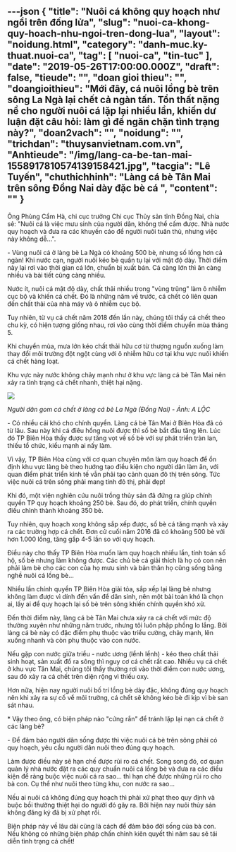 ---json
{
    "title": "Nuôi cá không quy hoạch như ngồi trên đống lửa",
    "slug": "nuoi-ca-khong-quy-hoach-nhu-ngoi-tren-dong-lua",
    "layout": "noidung.html",
    "category": "danh-muc.ky-thuat.nuoi-ca",
    "tag": [
        "nuoi-ca",
        "tin-tuc"
    ],
    "date": "2019-05-26T17:00:00.000Z",
    "draft": false,
    "tieude": "",
    "doan gioi thieu": "",
    "doangioithieu": "Mới đây, cá nuôi lồng bè trên sông La Ngà lại chết cả ngàn tấn. Tổn thất nặng nề cho người nuôi cá lặp lại nhiều lần, khiến dư luận đặt câu hỏi: làm gì để ngăn chặn tình trạng này?",
    "doan2vach": "",
    "noidung": "",
    "trichdan": "thuysanvietnam.com.vn",
    "Anhtieude": "/img/lang-ca-be-tan-mai-1558917810574139158421.jpg",
    "tacgia": "Lê Tuyến",
    "chuthichhinh": "Làng cá bè Tân Mai trên sông Đồng Nai dày đặc bè cá ",
    "__content__": ""
}
---
<p>&Ocirc;ng Ph&ugrave;ng Cẩm H&agrave;, chi cục trưởng Chi cục Thủy sản tỉnh Đồng Nai, chia sẻ: &quot;Nu&ocirc;i c&aacute; l&agrave; việc mưu sinh của người d&acirc;n, kh&ocirc;ng thể cấm được. Nh&agrave; nước quy hoạch v&agrave; đưa ra c&aacute;c khuyến c&aacute;o để người nu&ocirc;i tu&acirc;n thủ, nhưng việc n&agrave;y kh&ocirc;ng dễ...&quot;.</p>

<p>- V&ugrave;ng nu&ocirc;i c&aacute; ở l&agrave;ng b&egrave;&nbsp;La Ng&agrave;&nbsp;c&oacute; khoảng 500 b&egrave;, nhưng số lồng hơn cả ng&agrave;n! Khi nước cạn, người nu&ocirc;i k&eacute;o b&egrave; quần tụ lại với mật độ d&agrave;y. Thời điểm n&agrave;y lại rơi v&agrave;o thời gian c&aacute; lớn, chuẩn bị xuất b&aacute;n. C&aacute; c&agrave;ng lớn th&igrave; ăn c&agrave;ng nhiều v&agrave; b&agrave;i tiết cũng c&agrave;ng nhiều.</p>

<p>Nước &iacute;t, nu&ocirc;i c&aacute; mật độ d&agrave;y, chất thải nhiều trong &quot;v&ugrave;ng trũng&quot; l&agrave;m &ocirc; nhiễm cục bộ v&agrave; khiến c&aacute; chết. Đ&oacute; l&agrave; những năm về trước, c&aacute; chết c&oacute; li&ecirc;n quan đến chất thải của nh&agrave; m&aacute;y v&agrave; &ocirc; nhiễm cục bộ.</p>

<p>Tuy nhi&ecirc;n, từ vụ c&aacute; chết năm 2018 đến lần n&agrave;y, ch&uacute;ng t&ocirc;i thấy c&aacute; chết theo chu kỳ, c&oacute; hiện tượng giống nhau, rơi v&agrave;o c&ugrave;ng thời điểm chuyển m&ugrave;a th&aacute;ng 5.</p>

<p>Khi chuyển m&ugrave;a, mưa lớn k&eacute;o chất thải hữu cơ từ thượng nguồn xuống l&agrave;m thay đổi m&ocirc;i trường đột ngột c&ugrave;ng với &ocirc; nhiễm hữu cơ tại khu vực nu&ocirc;i khiến c&aacute; chết h&agrave;ng loạt.</p>

<p>Khu vực n&agrave;y nước kh&ocirc;ng chảy mạnh như ở khu vực l&agrave;ng c&aacute; b&egrave; T&acirc;n Mai n&ecirc;n xảy ra t&igrave;nh trạng c&aacute; chết nhanh, thiệt hại nặng.</p>

<p><img src="https://cdn.tuoitre.vn/thumb_w/586/2019/5/27/ca-chet-o-la-nga-15589178930681536615084.jpg" /></p>

<p><em>Người d&acirc;n gom c&aacute; chết ở l&agrave;ng c&aacute; b&egrave; La Ng&agrave; (Đồng Nai) - Ảnh: A LỘC&nbsp;</em></p>

<p>- C&oacute; nhiều c&aacute;i kh&oacute; cho ch&iacute;nh quyền. L&agrave;ng c&aacute; b&egrave; T&acirc;n Mai ở Bi&ecirc;n H&ograve;a đ&atilde; c&oacute; từ l&acirc;u. Sau n&agrave;y khi c&aacute; đi&ecirc;u hồng nu&ocirc;i được th&igrave; số b&egrave; bắt đầu tăng l&ecirc;n. L&uacute;c đ&oacute; TP Bi&ecirc;n H&ograve;a thấy được sự tăng vọt về số b&egrave; với sự ph&aacute;t triển tr&agrave;n lan, thiếu tổ chức, kiểu mạnh ai nấy l&agrave;m.</p>

<p>V&igrave; vậy, TP Bi&ecirc;n H&ograve;a c&ugrave;ng với cơ quan chuy&ecirc;n m&ocirc;n l&agrave;m quy hoạch để ổn định khu vực l&agrave;ng b&egrave; theo hướng tạo điều kiện cho người d&acirc;n l&agrave;m ăn, với quan điểm ph&aacute;t triển kinh tế vẫn phải tạo cảnh quan đ&ocirc; thị tr&ecirc;n s&ocirc;ng. Tức việc nu&ocirc;i c&aacute; tr&ecirc;n s&ocirc;ng phải mang t&iacute;nh đ&ocirc; thị, phải đẹp!</p>

<p>Khi đ&oacute;, một viện nghi&ecirc;n cứu nu&ocirc;i trồng thủy sản đ&atilde; đứng ra gi&uacute;p ch&iacute;nh quyền TP quy hoạch khoảng 250 b&egrave;. Sau đ&oacute;, do ph&aacute;t triển, ch&iacute;nh quyền điều chỉnh th&agrave;nh khoảng 350 b&egrave;.</p>

<p>Tuy nhi&ecirc;n, quy hoạch xong kh&ocirc;ng sắp xếp được, số b&egrave; c&aacute; tăng mạnh v&agrave; xảy ra c&aacute;c trường hợp c&aacute; chết. Đơn cử cuối năm 2016 đ&atilde; c&oacute; khoảng 500 b&egrave; với hơn 1.000 lồng, tăng gấp 4-5 lần so với quy hoạch.</p>

<p>Điều n&agrave;y cho thấy TP Bi&ecirc;n H&ograve;a muốn l&agrave;m quy hoạch nhiều lần, t&iacute;nh to&aacute;n số hộ, số b&egrave; nhưng l&agrave;m kh&ocirc;ng được. C&aacute;c chủ b&egrave; c&aacute; giải th&iacute;ch l&agrave; họ c&oacute; con n&ecirc;n phải l&agrave;m b&egrave; cho c&aacute;c con của họ mưu sinh v&agrave; bản th&acirc;n họ cũng sống bằng nghề nu&ocirc;i c&aacute; lồng b&egrave;...</p>

<p>Nhiều lần ch&iacute;nh quyền TP Bi&ecirc;n H&ograve;a giải tỏa, sắp xếp lại l&agrave;ng b&egrave; nhưng kh&ocirc;ng l&agrave;m được v&igrave; d&iacute;nh đến vấn đề d&acirc;n sinh, n&ecirc;n một b&agrave;i to&aacute;n kh&oacute; l&agrave; chọn ai, lấy ai để quy hoạch lại số b&egrave; tr&ecirc;n s&ocirc;ng khiến ch&iacute;nh quyền kh&oacute; xử.</p>

<p>Đến thời điểm n&agrave;y, l&agrave;ng c&aacute; b&egrave; T&acirc;n Mai chưa xảy ra c&aacute; chết với mức độ thường xuy&ecirc;n như những năm trước, nhưng t&ocirc;i lu&ocirc;n phập phồng lo lắng. Bởi l&agrave;ng c&aacute; b&egrave; n&agrave;y c&oacute; đặc điểm phụ thuộc v&agrave;o triều cường, chảy mạnh, l&ecirc;n xuống nhanh v&agrave; c&ograve;n phụ thuộc v&agrave;o con nước.</p>

<p>Nếu gặp con nước giữa triều - nước ương (lềnh lềnh) - k&eacute;o theo chất thải sinh hoạt, sản xuất đổ ra s&ocirc;ng th&igrave; nguy cơ c&aacute; chết rất cao. Nhiều vụ c&aacute; chết ở khu vực T&acirc;n Mai, ch&uacute;ng t&ocirc;i thấy thường rơi v&agrave;o thời điểm con nước ương, sau đ&oacute; xảy ra c&aacute; chết tr&ecirc;n diện rộng v&igrave; thiếu oxy.</p>

<p>Hơn nữa, hiện nay người nu&ocirc;i bố tr&iacute; lồng b&egrave; d&agrave;y đặc, kh&ocirc;ng đ&uacute;ng quy hoạch n&ecirc;n khi xảy ra sự cố về m&ocirc;i trường, c&aacute; chết sẽ kh&ocirc;ng k&eacute;o b&egrave; đi kịp v&igrave; b&egrave; san s&aacute;t nhau.</p>

<p>* Vậy theo &ocirc;ng, c&oacute; biện ph&aacute;p n&agrave;o &quot;cứng rắn&quot; để tr&aacute;nh lặp lại nạn c&aacute; chết ở c&aacute;c l&agrave;ng b&egrave;?</p>

<p>- Để đảm bảo người d&acirc;n sống được th&igrave; việc nu&ocirc;i c&aacute; b&egrave; tr&ecirc;n s&ocirc;ng phải c&oacute; quy hoạch, y&ecirc;u cầu người d&acirc;n nu&ocirc;i theo đ&uacute;ng quy hoạch.</p>

<p>L&agrave;m được điều n&agrave;y sẽ hạn chế được rủi ro c&aacute; chết. Song song đ&oacute;, cơ quan quản l&yacute; nh&agrave; nước đặt ra c&aacute;c quy chuẩn nu&ocirc;i c&aacute; lồng b&egrave; v&agrave; đưa ra c&aacute;c điều kiện để r&agrave;ng buộc việc nu&ocirc;i c&aacute; ra sao... th&igrave; hạn chế được những rủi ro cho b&agrave; con. Cụ thể như nu&ocirc;i theo từng khu, con nước ra sao...</p>

<p>Nếu ai nu&ocirc;i c&aacute; kh&ocirc;ng đ&uacute;ng quy hoạch th&igrave; phải xử phạt theo quy định v&agrave; buộc bồi thường thiệt hại do người đ&oacute; g&acirc;y ra. Bởi hiện nay nu&ocirc;i thủy sản kh&ocirc;ng đăng k&yacute; đ&atilde; bị xử phạt rồi.</p>

<p>Biện ph&aacute;p n&agrave;y về l&acirc;u d&agrave;i cũng l&agrave; c&aacute;ch để đảm bảo đời sống của b&agrave; con. Nếu kh&ocirc;ng c&oacute; những biện ph&aacute;p chấn chỉnh ki&ecirc;n quyết th&igrave; năm sau sẽ t&aacute;i diễn t&igrave;nh trạng c&aacute; chết!</p>
